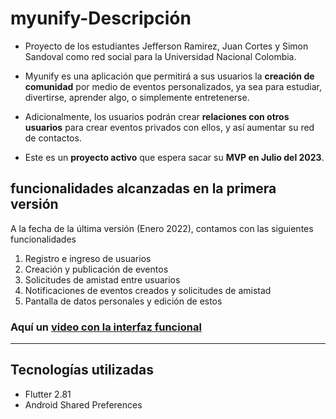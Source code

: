 
# myunify-Descripción

- Proyecto de los estudiantes Jefferson Ramirez, Juan Cortes y Simon Sandoval como red social para la Universidad Nacional Colombia.

- Myunify es una aplicación que permitirá a sus usuarios la **creación de comunidad** por medio de eventos personalizados, ya sea para estudiar, divertirse, aprender algo, o simplemente entretenerse.

- Adicionalmente, los usuarios podrán crear **relaciones con otros usuarios** para crear eventos privados con ellos, y así aumentar su red de contactos.

- Este es un **proyecto activo** que espera sacar su **MVP en Julio del 2023**.

## funcionalidades alcanzadas en la primera versión

A la fecha de la última versión (Enero 2022), contamos con las siguientes funcionalidades

 1. Registro e ingreso de usuarios
 2. Creación y publicación de eventos
 3. Solicitudes de amistad entre usuarios
 4. Notificaciones de eventos creados y solicitudes de amistad
 5. Pantalla de datos personales y edición de estos

### Aquí un [video con la interfaz funcional](https://www.youtube.com/watch?v=v-xkI2H3Yn8&t=36s&ab_channel=JeffersonRamirez)
--- 

## Tecnologías utilizadas

- Flutter 2.81
- Android Shared Preferences

